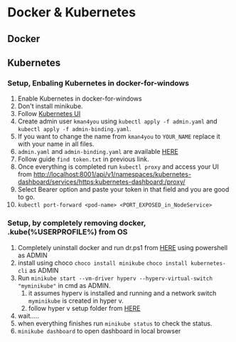 # Docker & Kubernetes

## Docker

## Kubernetes

### Setup, Enbaling Kubernetes in docker-for-windows

1. Enable Kubernetes in docker-for-windows
2. Don't install minikube.
3. Follow [Kubernetes UI](https://kubernetes.io/docs/tasks/access-application-cluster/web-ui-dashboard/ "Kubernetes UI")
4. Create admin user `kman4you` using `kubectl apply -f admin.yaml` and `kubectl apply -f admin-binding.yaml`.
5. If you want to change the name from `kman4you` to `YOUR_NAME` replace it with your name in all files.
6. `admin.yaml` and `admin-binding.yaml` are available [HERE](https://github.com/kman4you/docker-kubernetes/tree/master/Kubernetes/Kubernetes-Setup-files "admin create")
7. Follow guide `find token.txt` in previous link.
8. Once everything is completed run `kubectl proxy` and access your UI from [http://localhost:8001/api/v1/namespaces/kubernetes-dashboard/services/https:kubernetes-dashboard:/proxy/](http://localhost:8001/api/v1/namespaces/kubernetes-dashboard/services/https:kubernetes-dashboard:/proxy/)
9. Select Bearer option and paste your token in that field and you are good to go.
10. `kubectl port-forward <pod-name> <PORT_EXPOSED_in_NodeService>`

### Setup, by completely removing docker, .kube(%USERPROFILE%) from OS

1. Completely uninstall docker and run dr.ps1 from [HERE](https://github.com/kman4you/docker-kubernetes/tree/master/Kubernetes/Kubernetes-Setup-files "remove remains of docker") using powershell as ADMIN
2. install using choco `choco install minikube` `choco install kubernetes-cli` as ADMIN
3. Run `minikube start --vm-driver hyperv --hyperv-virtual-switch "myminikube"` in cmd as ADMIN.
   1. it assumes hyperv is installed and running and a network switch `myminikube` is created in hyper v.
   2. follow hyper v setup folder from [HERE](https://github.com/kman4you/docker-kubernetes/tree/master/Kubernetes/Kubernetes-Setup-files "hyper v setup")
4. wait.....
5. when everything finishes run `minikube status` to check the status.
6. `minikube dashboard` to open dashboard in local browser
